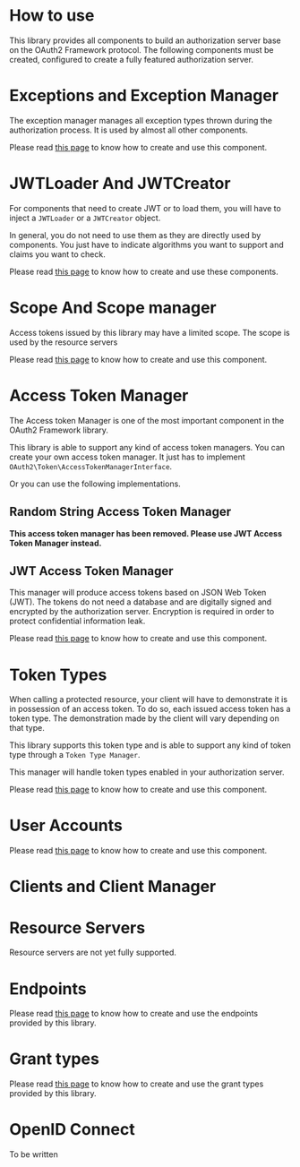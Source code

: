 How to use
==========

This library provides all components to build an authorization server base on the OAuth2 Framework protocol.
The following components must be created, configured to create a fully featured authorization server.

# Exceptions and Exception Manager

The exception manager manages all exception types thrown during the authorization process.
It is used by almost all other components.

Please read [this page](component/exception.md) to know how to create and use this component.

# JWTLoader And JWTCreator

For components that need to create JWT or to load them, you will have to inject a `JWTLoader` or a `JWTCreator` object.

In general, you do not need to use them as they are directly used by components. You just have to indicate algorithms you want to support
and claims you want to check.

Please read [this page](component/jwt_loader_and_creator.md) to know how to create and use these components.

# Scope And Scope manager

Access tokens issued by this library may have a limited scope.
The scope is used by the resource servers 

Please read [this page](component/scope.md) to know how to create and use this component.

# Access Token Manager

The Access token Manager is one of the most important component in the OAuth2 Framework library.

This library is able to support any kind of access token managers.
You can create your own access token manager. It just has to implement `OAuth2\Token\AccessTokenManagerInterface`.

Or you can use the following implementations.

## Random String Access Token Manager

**This access token manager has been removed. Please use JWT Access Token Manager instead.**

## JWT Access Token Manager

This manager will produce access tokens based on JSON Web Token (JWT).
The tokens do not need a database and are digitally signed and encrypted by the authorization server.
Encryption is required in order to protect confidential information leak.

Please read [this page](component/jwt_access_token_manager.md) to know how to create and use this component.

# Token Types

When calling a protected resource, your client will have to demonstrate it is in possession of an access token.
To do so, each issued access token has a token type. The demonstration made by the client will vary depending on that type.

This library supports this token type and is able to support any kind of token type through a `Token Type Manager`.

This manager will handle token types enabled in your authorization server.

Please read [this page](component/token_type/manager.md) to know how to create and use this component.

# User Accounts

Please read [this page](component/user_manager.md) to know how to create and use this component.

# Clients and Client Manager

# Resource Servers

Resource servers are not yet fully supported.

# Endpoints

Please read [this page](component/endpoint/endpoints.md) to know how to create and use the endpoints provided by this library.

# Grant types

Please read [this page](component/grant/types.md) to know how to create and use the grant types provided by this library.

# OpenID Connect

To be written
